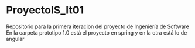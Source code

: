# ProyectoIS_It01
Repositorio para la primera iteracion del proyecto de Ingeniería de Software
En la carpeta prototipo 1.0 está el proyecto en spring y en la otra está lo de angular
